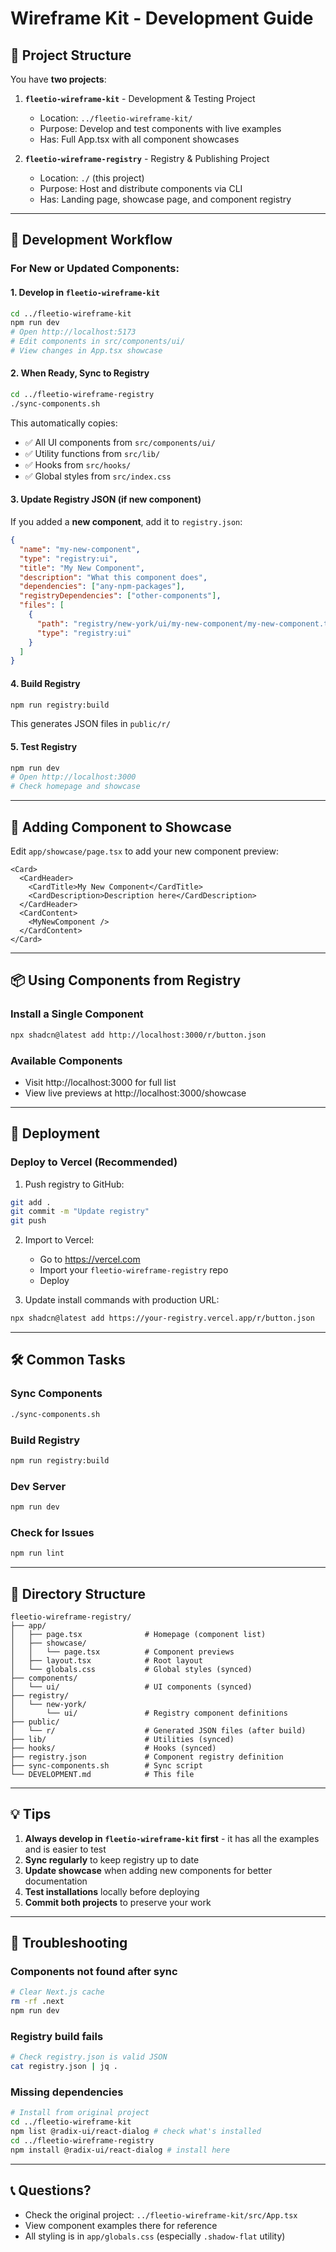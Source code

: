 # Wireframe Kit - Development Guide

## 📁 Project Structure

You have **two projects**:

1. **`fleetio-wireframe-kit`** - Development & Testing Project
   - Location: `../fleetio-wireframe-kit/`
   - Purpose: Develop and test components with live examples
   - Has: Full App.tsx with all component showcases

2. **`fleetio-wireframe-registry`** - Registry & Publishing Project
   - Location: `./` (this project)
   - Purpose: Host and distribute components via CLI
   - Has: Landing page, showcase page, and component registry

---

## 🔄 Development Workflow

### For New or Updated Components:

#### 1. Develop in `fleetio-wireframe-kit`
```bash
cd ../fleetio-wireframe-kit
npm run dev
# Open http://localhost:5173
# Edit components in src/components/ui/
# View changes in App.tsx showcase
```

#### 2. When Ready, Sync to Registry
```bash
cd ../fleetio-wireframe-registry
./sync-components.sh
```

This automatically copies:
- ✅ All UI components from `src/components/ui/`
- ✅ Utility functions from `src/lib/`
- ✅ Hooks from `src/hooks/`
- ✅ Global styles from `src/index.css`

#### 3. Update Registry JSON (if new component)

If you added a **new component**, add it to `registry.json`:

```json
{
  "name": "my-new-component",
  "type": "registry:ui",
  "title": "My New Component",
  "description": "What this component does",
  "dependencies": ["any-npm-packages"],
  "registryDependencies": ["other-components"],
  "files": [
    {
      "path": "registry/new-york/ui/my-new-component/my-new-component.tsx",
      "type": "registry:ui"
    }
  ]
}
```

#### 4. Build Registry
```bash
npm run registry:build
```

This generates JSON files in `public/r/`

#### 5. Test Registry
```bash
npm run dev
# Open http://localhost:3000
# Check homepage and showcase
```

---

## 🎨 Adding Component to Showcase

Edit `app/showcase/page.tsx` to add your new component preview:

```tsx
<Card>
  <CardHeader>
    <CardTitle>My New Component</CardTitle>
    <CardDescription>Description here</CardDescription>
  </CardHeader>
  <CardContent>
    <MyNewComponent />
  </CardContent>
</Card>
```

---

## 📦 Using Components from Registry

### Install a Single Component
```bash
npx shadcn@latest add http://localhost:3000/r/button.json
```

### Available Components
- Visit http://localhost:3000 for full list
- View live previews at http://localhost:3000/showcase

---

## 🚀 Deployment

### Deploy to Vercel (Recommended)

1. Push registry to GitHub:
```bash
git add .
git commit -m "Update registry"
git push
```

2. Import to Vercel:
   - Go to https://vercel.com
   - Import your `fleetio-wireframe-registry` repo
   - Deploy

3. Update install commands with production URL:
```bash
npx shadcn@latest add https://your-registry.vercel.app/r/button.json
```

---

## 🛠️ Common Tasks

### Sync Components
```bash
./sync-components.sh
```

### Build Registry
```bash
npm run registry:build
```

### Dev Server
```bash
npm run dev
```

### Check for Issues
```bash
npm run lint
```

---

## 📂 Directory Structure

```
fleetio-wireframe-registry/
├── app/
│   ├── page.tsx              # Homepage (component list)
│   ├── showcase/
│   │   └── page.tsx          # Component previews
│   ├── layout.tsx            # Root layout
│   └── globals.css           # Global styles (synced)
├── components/
│   └── ui/                   # UI components (synced)
├── registry/
│   └── new-york/
│       └── ui/               # Registry component definitions
├── public/
│   └── r/                    # Generated JSON files (after build)
├── lib/                      # Utilities (synced)
├── hooks/                    # Hooks (synced)
├── registry.json             # Component registry definition
├── sync-components.sh        # Sync script
└── DEVELOPMENT.md            # This file
```

---

## 💡 Tips

1. **Always develop in `fleetio-wireframe-kit` first** - it has all the examples and is easier to test
2. **Sync regularly** to keep registry up to date
3. **Update showcase** when adding new components for better documentation
4. **Test installations** locally before deploying
5. **Commit both projects** to preserve your work

---

## 🐛 Troubleshooting

### Components not found after sync
```bash
# Clear Next.js cache
rm -rf .next
npm run dev
```

### Registry build fails
```bash
# Check registry.json is valid JSON
cat registry.json | jq .
```

### Missing dependencies
```bash
# Install from original project
cd ../fleetio-wireframe-kit
npm list @radix-ui/react-dialog # check what's installed
cd ../fleetio-wireframe-registry
npm install @radix-ui/react-dialog # install here
```

---

## 📞 Questions?

- Check the original project: `../fleetio-wireframe-kit/src/App.tsx`
- View component examples there for reference
- All styling is in `app/globals.css` (especially `.shadow-flat` utility)
